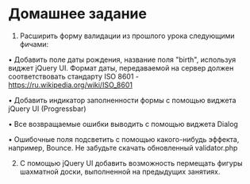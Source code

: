 # Домашнее задание 
1. Расширить форму валидации из прошлого урока следующими фичами:

•	Добавить поле даты рождения, название поля "birth", используя виджет jQuery UI. Формат даты, передаваемой на сервер должен соответствовать стандарту ISO 8601 - https://ru.wikipedia.org/wiki/ISO_8601

•	Добавить индикатор заполненности формы с помощью виджета jQuery UI (Progressbar)

•	Все возвращаемые ошибки выводить с помощью виджета Dialog

•	Ошибочные поля подсветить с помощью какого-нибудь эффекта, например, Bounce.
Не забудьте скачать обновленный validator.php

 2. C помощью jQuery UI добавить возможность пермещать фигуры шахматной доски, выполненной на предыдущих занятиях.
